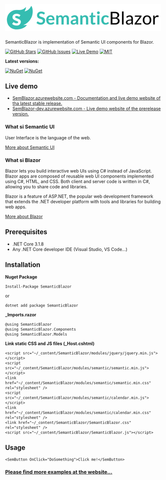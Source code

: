 # ![SemanticBlazor](/src/SemanticBlazor/Files/semblazor-logo.jpg)
SemanticBlazor is implementation of Semantic UI components for Blazor.

[![GitHub Stars](https://img.shields.io/github/stars/strakamichal/SemanticBlazor.svg?style=for-the-badge)](https://github.com/strakamichal/SemanticBlazor/stargazers)
[![GitHub Issues](https://img.shields.io/github/issues/Strakamichal/SemanticBlazor.svg?style=for-the-badge)](https://github.com/strakamichal/SemanticBlazor/issues)
[![Live Demo](https://img.shields.io/badge/demo-online-green.svg?style=for-the-badge)](http://semblazor.azurewebsites.net)
[![MIT](https://img.shields.io/github/license/strakamichal/SemanticBlazor.svg?style=for-the-badge)](LICENSE)

**Latest versions:**

[![NuGet](https://img.shields.io/nuget/v/SemanticBlazor.svg?style=for-the-badge)](https://www.nuget.org/packages/SemanticBlazor/)
[![NuGet](https://img.shields.io/nuget/vpre/SemanticBlazor.svg?style=for-the-badge)](https://www.nuget.org/packages/SemanticBlazor/absoluteLatest)

## Live demo
* [SemBlazor.azurewebsite.com - Documentation and live demo website of tha latest stable release.](http://semblazor.azurewebsites.net)
* [SemBlazor-dev.azurewebsite.com - Live demo website of the prerelease version.](http://semblazor-dev.azurewebsites.net)

### What si Semantic UI ###
User Interface is the language of the web.

[More about Semantic UI](https://semantic-ui.com)

### What si Blazor ###
  Blazor lets you build interactive web UIs using C# instead of JavaScript. Blazor apps are composed of reusable web UI components implemented using C#, HTML, and CSS. Both client and server code is written in C#, allowing you to share code and libraries.

  Blazor is a feature of ASP.NET, the popular web development framework that extends the .NET developer platform with tools and libraries for building web apps.

[More about Blazor](https://dotnet.microsoft.com/apps/aspnet/web-apps/blazor)

## Prerequisites
- .NET Core 3.1.8
- Any .NET Core developer IDE (Visual Studio, VS Code...)

## Installation 
**Nuget Package**
```
Install-Package SemanticBlazor
```
or 
```
dotnet add package SemanticBlazor
```

**_Imports.razor**
```
@using SemanticBlazor
@using SemanticBlazor.Components
@using SemanticBlazor.Models
```

**Link static CSS and JS files (_Host.cshtml)**

```
<script src="~/_content/SemanticBlazor/modules/jquery/jquery.min.js"></script>
<script src="~/_content/SemanticBlazor/modules/semantic/semantic.min.js"></script>
<link href="~/_content/SemanticBlazor/modules/semantic/semantic.min.css" rel="stylesheet" />
<script src="~/_content/SemanticBlazor/modules/semantic/calendar.min.js"></script>
<link href="~/_content/SemanticBlazor/modules/semantic/calendar.min.css" rel="stylesheet" />
<link href="~/_content/SemanticBlazor/SemanticBlazor.css" rel="stylesheet" />
<script src="~/_content/SemanticBlazor/SemanticBlazor.js"></script>
```

## Usage

```
<SemButton OnClick="DoSomething">Click me!</SemButton>
```

### [Please find more examples at the website...](http://semblazor.azurewebsites.net) ###